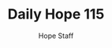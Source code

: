 ---
image: /assets/img/daily-hope-default-artwork.png
title: Daily Hope 115
number: 115
categories:
  - Daily Hope
author: Hope Staff
notes: Daily Hope 115
embed: >-
  <iframe src="https://open.spotify.com/embed/episode/3bWR9C1YUUZhXv84SAy56Z?utm_source=generator" width="400px" height="102px" frameborder=“0" scrolling=“no”></iframe>
---